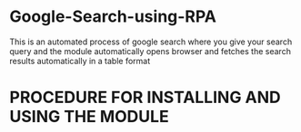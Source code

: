 # Google-Search-using-RPA
This is an automated process of google search where you give your search query and the module automatically opens browser and fetches the search results automatically in a table format

# PROCEDURE FOR INSTALLING AND USING THE MODULE


